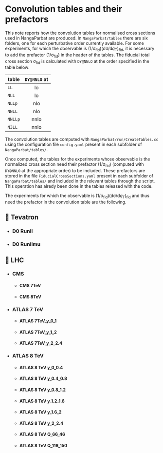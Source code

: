 # Convolution tables and their prefactors

This note reports how the convolution tables for normalised cross sections used in NangaParbat are produced. In ``NangaParbat/tables`` there are six folders, one for each perturbative order currently available. For some experiments, for which the observable is (1/σ<sub>fid</sub>)(dσ/d*q*<sub>T</sub>)<sub>fid</sub>,
it is necessary to add the prefactor (1/σ<sub>fid</sub>) in the header of the tables. The fiducial total cross section σ<sub>fid</sub> is calculated with ``DY@NNLO`` at the order specified in the table below:

| table | ``DY@NNLO`` at |
| --- | :---: |
| ``LL``   |  lo  |
| ``NLL``   |  lo  |
| ``NLLp``  |  nlo |
| ``NNLL``  |  nlo |
| ``NNLLp`` |  nnlo |
| ``N3LL``  |  nnlo|

The convolution tables are computed with ``NangaParbat/run/CreateTables.cc`` using the configuration file ``config.yaml`` present in each subfolder of ``NangaParbat/tables/``.

Once computed, the tables for the experiments whose observable is the normalized cross section need their prefactor (1/σ<sub>fid</sub>) (computed with ``DY@NNLO`` at the appropriate order) to be included. These prefactors are stored in the file ``FiducialCrossSections.yaml`` present in each subfolder of ``NangaParbat/tables/`` and included in the relevant tables through the script. This operation has alredy been done in the tables released with the code.

The experiments for which the observable is (1/σ<sub>fid</sub>)(dσ/d*q*<sub>T</sub>)<sub>fid</sub>
and thus need the prefactor in the convolution table are the following.

## :lemon: Tevatron
- ### D0 RunII
- ### D0 RunIImu

## :hibiscus: LHC
- ### CMS
  - #### CMS 7TeV
  - #### CMS 8TeV

- ### ATLAS 7 TeV
  - #### ATLAS 7TeV_y_0_1
  - #### ATLAS 7TeV_y_1_2
  - #### ATLAS 7TeV_y_2_2.4

- ### ATLAS 8 TeV
  - #### ATLAS 8 TeV y_0_0.4
  - #### ATLAS 8 TeV y_0.4_0.8
  - #### ATLAS 8 TeV y_0.8_1.2
  - #### ATLAS 8 TeV y_1.2_1.6
  - #### ATLAS 8 TeV y_1.6_2
  - #### ATLAS 8 TeV y_2_2.4
  - #### ATLAS 8 TeV Q_66_46
  - #### ATLAS 8 TeV Q_116_150

